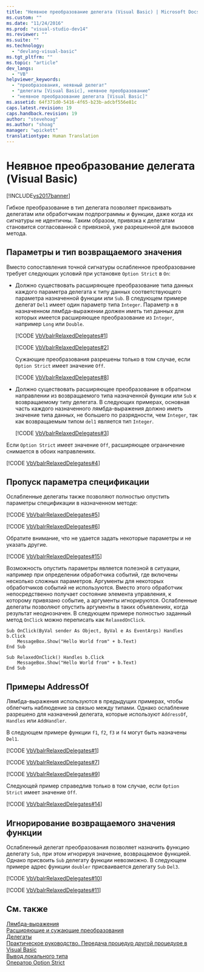 ```yaml
---
title: "Неявное преобразование делегата (Visual Basic) | Microsoft Docs"
ms.custom: ""
ms.date: "11/24/2016"
ms.prod: "visual-studio-dev14"
ms.reviewer: ""
ms.suite: ""
ms.technology: 
  - "devlang-visual-basic"
ms.tgt_pltfrm: ""
ms.topic: "article"
dev_langs: 
  - "VB"
helpviewer_keywords: 
  - "преобразования, неявный делегат"
  - "делегаты [Visual Basic], неявное преобразование"
  - "неявное преобразование делегата [Visual Basic]"
ms.assetid: 64f371d0-5416-4f65-b23b-adcbf556e81c
caps.latest.revision: 19
caps.handback.revision: 19
author: "stevehoag"
ms.author: "shoag"
manager: "wpickett"
translationtype: Human Translation
---
```

# Неявное преобразование делегата (Visual Basic)
[!INCLUDE[vs2017banner](../../../../csharp/includes/vs2017banner.md)]

Гибкое преобразование в тип делегата позволяет присваивать делегатам или обработчикам подпрограммы и функции, даже когда их сигнатуры не идентичны. Таким образом, привязка к делегатам становится согласованной с привязкой, уже разрешенной для вызовов метода.  
  
## Параметры и тип возвращаемого значения  
 Вместо сопоставления точной сигнатуры ослабленное преобразование требует следующих условий при установке `Option Strict` в `On`:  
  
-   Должно существовать расширяющее преобразование типа данных каждого параметра делегата к типу данных соответствующего параметра назначенной функции или `Sub`.  В следующем примере делегат `Del1` имеет один параметр типа `Integer`.  Параметр `m` в назначенном лямбда\-выражении должен иметь тип данных для которых имеется расширяющее преобразование из `Integer`, например `Long` или `Double`.  
  
     [!CODE [VbVbalrRelaxedDelegates#1](../CodeSnippet/VS_Snippets_VBCSharp/VbVbalrRelaxedDelegates#1)]  
  
     [!CODE [VbVbalrRelaxedDelegates#2](../CodeSnippet/VS_Snippets_VBCSharp/VbVbalrRelaxedDelegates#2)]  
  
     Сужающие преобразования разрешены только в том случае, если `Option Strict` имеет значение `Off`.  
  
     [!CODE [VbVbalrRelaxedDelegates#8](../CodeSnippet/VS_Snippets_VBCSharp/VbVbalrRelaxedDelegates#8)]  
  
-   Должно существовать расширяющее преобразование в обратном направлении из возвращаемого типа назначенной функции или `Sub` к возвращаемому типу делегата.  В следующих примерах, основная часть каждого назначенного лямбда\-выражения должно иметь значение типа данных, не большего по разрядности, чем `Integer`, так как возвращаемым типом `del1` является тип `Integer`.  
  
     [!CODE [VbVbalrRelaxedDelegates#3](../CodeSnippet/VS_Snippets_VBCSharp/VbVbalrRelaxedDelegates#3)]  
  
 Если `Option Strict` имеет значение `Off`, расширяющее ограничение снимается в обоих направлениях.  
  
 [!CODE [VbVbalrRelaxedDelegates#4](../CodeSnippet/VS_Snippets_VBCSharp/VbVbalrRelaxedDelegates#4)]  
  
## Пропуск параметра спецификации  
 Ослабленные делегаты также позволяют полностью опустить параметры спецификации в назначенном методе:  
  
 [!CODE [VbVbalrRelaxedDelegates#5](../CodeSnippet/VS_Snippets_VBCSharp/VbVbalrRelaxedDelegates#5)]  
  
 [!CODE [VbVbalrRelaxedDelegates#6](../CodeSnippet/VS_Snippets_VBCSharp/VbVbalrRelaxedDelegates#6)]  
  
 Обратите внимание, что не удается задать некоторые параметры и не указать другие.  
  
 [!CODE [VbVbalrRelaxedDelegates#15](../CodeSnippet/VS_Snippets_VBCSharp/VbVbalrRelaxedDelegates#15)]  
  
 Возможность опустить параметры является полезной в ситуации, например при определении обработчика событий, где включены несколько сложных параметров.  Аргументы для некоторых обработчиков событий не используются.  Вместо этого обработчик непосредственно получает состояние элемента управления, к которому привязано событие, а аргументы игнорируются.  Ослабленные делегаты позволяют опустить аргументы в таких объявлениях, когда результат неоднозначен.  В следующем примере полностью заданный метод `OnClick` можно переписать как `RelaxedOnClick`.  
  
```vb#  
Sub OnClick(ByVal sender As Object, ByVal e As EventArgs) Handles b.Click  
    MessageBox.Show("Hello World from" + b.Text)  
End Sub  
  
Sub RelaxedOnClick() Handles b.Click  
    MessageBox.Show("Hello World from" + b.Text)  
End Sub  
```  
  
## Примеры AddressOf  
 Лямбда\-выражения используются в предыдущих примерах, чтобы облегчить наблюдение за связью между типами.  Однако ослабление разрешено для назначений делегата, которые используют `AddressOf`, `Handles` или `AddHandler`.  
  
 В следующем примере функции `f1`, `f2`, `f3` и `f4` могут быть назначены `Del1`.  
  
 [!CODE [VbVbalrRelaxedDelegates#1](../CodeSnippet/VS_Snippets_VBCSharp/VbVbalrRelaxedDelegates#1)]  
  
 [!CODE [VbVbalrRelaxedDelegates#7](../CodeSnippet/VS_Snippets_VBCSharp/VbVbalrRelaxedDelegates#7)]  
  
 [!CODE [VbVbalrRelaxedDelegates#9](../CodeSnippet/VS_Snippets_VBCSharp/VbVbalrRelaxedDelegates#9)]  
  
 Следующей пример справедлив только в том случае, если `Option Strict` имеет значение `Off`.  
  
 [!CODE [VbVbalrRelaxedDelegates#14](../CodeSnippet/VS_Snippets_VBCSharp/VbVbalrRelaxedDelegates#14)]  
  
## Игнорирование возвращаемого значения функции  
 Ослабленный делегат преобразования позволяет назначить функцию делегату `Sub`, при этом игнорируя значение, возвращаемое функцией.  Однако присвоить `Sub` делегату функции невозможно.  В следующем примере адрес функции `doubler` присваивается делегату `Sub` `Del3`.  
  
 [!CODE [VbVbalrRelaxedDelegates#10](../CodeSnippet/VS_Snippets_VBCSharp/VbVbalrRelaxedDelegates#10)]  
  
 [!CODE [VbVbalrRelaxedDelegates#11](../CodeSnippet/VS_Snippets_VBCSharp/VbVbalrRelaxedDelegates#11)]  
  
## См. также  
 [Лямбда\-выражения](../../../../visual-basic/programming-guide/language-features/procedures/lambda-expressions.md)   
 [Расширяющие и сужающие преобразования](../../../../visual-basic/programming-guide/language-features/data-types/widening-and-narrowing-conversions.md)   
 [Делегаты](../../../../visual-basic/programming-guide/language-features/delegates/delegates.md)   
 [Практическое руководство. Передача процедур другой процедуре в Visual Basic](../../../../visual-basic/programming-guide/language-features/delegates/how-to-pass-procedures-to-another-procedure.md)   
 [Вывод локального типа](../../../../visual-basic/programming-guide/language-features/variables/local-type-inference.md)   
 [Оператор Option Strict](../../../../visual-basic/language-reference/statements/option-strict-statement.md)